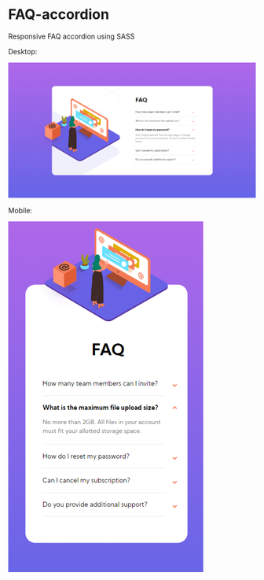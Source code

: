 # FAQ-accordion
Responsive FAQ accordion using SASS

Desktop:

<img src="Website Preview/Desktop.png">

Mobile:

<img src="Website Preview/Mobile.png">
